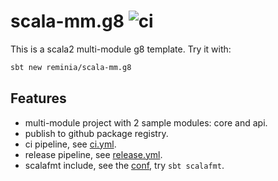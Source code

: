# scala-mm.g8 ![ci](https://github.com/reminia/scala-mm.g8/actions/workflows/ci.yml/badge.svg)

This is a scala2 multi-module g8 template. Try it with:

```bash
sbt new reminia/scala-mm.g8
```

## Features

* multi-module project with 2 sample modules: core and api.
* publish to github package registry.
* ci pipeline, see [ci.yml](src/main/g8/.github/workflows/ci.yml).
* release pipeline, see [release.yml](src/main/g8/.github/workflows/release.yml).
* scalafmt include, see the [conf](src/main/g8/.scalafmt.conf), try `sbt scalafmt`.